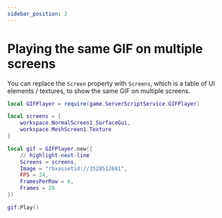 ```yaml
---
sidebar_position: 2
---
```


# Playing the same GIF on multiple screens

You can replace the `Screen` property with `Screens`, which is a table of UI elements / textures, to show the same GIF on multiple screens.

```lua
local GIFPlayer = require(game.ServerScriptService.GIFPlayer)

local screens = {
    workspace.NormalScreen1.SurfaceGui,
    workspace.MeshScreen1.Texture
}

local gif = GIFPlayer.new({
    // highlight-next-line
	Screens = screens,
	Image = "rbxassetid://3528512681",
	FPS = 24,
	FramesPerRow = 6,
	Frames = 26
})

gif:Play()
```
